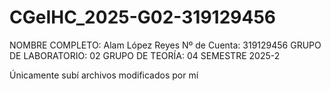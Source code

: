 # CGeIHC_2025-G02-319129456

NOMBRE COMPLETO: Alam López Reyes 
Nº de Cuenta: 319129456
GRUPO DE LABORATORIO: 02
GRUPO DE TEORÍA: 04
SEMESTRE 2025-2

Únicamente subí archivos modificados por mí
